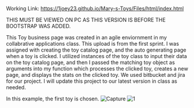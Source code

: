 Working Link: https://1joey23.github.io/Mary-s-Toys/Files/html/index.html

THIS MUST BE VIEWED ON PC AS THIS VERSION IS BEFORE THE BOOTSTRAP WAS ADDED.

This Toy business page was created in an agile enviornment in my collabrative applications class. This upload is from the first sprint.
I was assigned with creating the toy catalog page, and the auto generating page when a toy is clicked. I utilized instances of the toy class to input their data on the toy catalog page,
and then I passed the matching toy object as arguments into my function which processes the clicked toy, creates a new page, and displays the stats on the clicked toy. We used bitbucket and jira
for our project. I will update this project to our latest version in class as needed.

In this example, the first toy is chosen.
![Capture](https://github.com/1Joey23/Mary-s-Toys/assets/136002112/a544e495-9814-4566-92f4-34fb7ca0b7bc)
![1](https://github.com/1Joey23/Mary-s-Toys/assets/136002112/2f5ca199-1758-495d-be58-afd12aa217aa)
